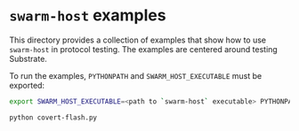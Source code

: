 # `swarm-host` examples

This directory provides a collection of examples that show how to use `swarm-host` in protocol testing. The examples are centered around testing Substrate.

To run the examples, `PYTHONPATH` and `SWARM_HOST_EXECUTABLE` must be exported:

```sh
export SWARM_HOST_EXECUTABLE=<path to `swarm-host` executable> PYTHONPATH=<path to swarm-host/framework>

python covert-flash.py
```
